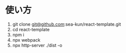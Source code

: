 # 使い方
1. git clone git@github.com:sea-kun/react-template.git
2. cd react-template
3. npm i
4. npx webpack
5. npx http-server ./dist -o